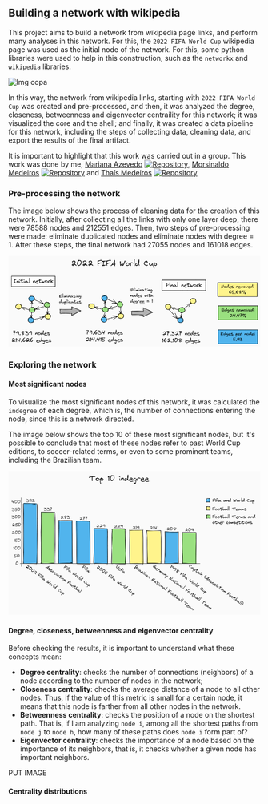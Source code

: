 ## Building a network with wikipedia

This project aims to build a network from wikipedia page links, and perform many analyses in this network. For this, the `2022 FIFA World Cup` wikipedia page was used as the initial node of the network. For this, some python libraries were used to help in this construction, such as the `networkx` and `wikipedia` libraries.

![Img copa](https://mundoconectado.com.br/uploads/chamadas/copa-2022_2.jpg)

In this way, the network from wikipedia links, starting with `2022 FIFA World Cup` was created and pre-processed, and then, it was analyzed the degree, closeness, betweenness and eigenvector centraility for this network; it was visualized the core and the shell; and finally, it was created a data pipeline for this network, including the steps of collecting data, cleaning data, and export the results of the final artifact.

It is important to highlight that this work was carried out in a group. This work was done by me, [Mariana Azevedo](https://github.com/marianabritoazevedo) [![Repository](https://img.shields.io/badge/-Repo-191A1B?style=flat-square&logo=github)](https://github.com/marianabritoazevedo/embedded-ai/tree/main/LeNet-IvaNet),  [Morsinaldo Medeiros](https://github.com/Morsinaldo) [![Repository](https://img.shields.io/badge/-Repo-191A1B?style=flat-square&logo=github)](https://github.com/Morsinaldo/embedded_artificial_intelligence/tree/main/projects/lenet5) and [Thaís Medeiros](https://github.com/thaisaraujo2000?tab=repositories) [![Repository](https://img.shields.io/badge/-Repo-191A1B?style=flat-square&logo=github)](https://github.com/thaisaraujo2000/embedded_artificial_intelligence/tree/main/projects/project_2)

### Pre-processing the network

The image below shows the process of cleaning data for the creation of this network. Initially, after collecting all the links with only one layer deep, there were 78588 nodes and 212551 edges. Then, two steps of pre-processing were made: eliminate duplicated nodes and eliminate nodes with degree = 1. After these steps, the final network had 27055 nodes and 161018 edges.

<p align="center">
  <img src="./img/img1-t3-u2.png">
</p>

### Exploring the network

#### Most significant nodes

To visualize the most significant nodes of this network, it was calculated the `indegree` of each degree, which is, the number of connections entering the node, since this is a network directed.

The image below shows the top 10 of these most significant nodes, but it's possible to conclude that most of these nodes refer to past World Cup editions, to soccer-related terms, or even to some prominent teams, including the Brazilian team.

<p align="center">
  <img src="./img/img2-t3-u2.png">
</p>

#### Degree, closeness, betweenness and eigenvector centrality

Before checking the results, it is important to understand what these concepts mean:

*  __Degree centrality__: checks the number of connections (neighbors) of a node according to the number of nodes in the network;
*  __Closeness centrality__: checks the average distance of a node to all other nodes. Thus, if the value of this metric is small for a certain node, it means that this node is farther from all other nodes in the network.
*  __Betweenness centrality__: checks the position of a node on the shortest path. That is, if I am analyzing `node i`, among all the shortest paths from `node j` to `node h`, how many of these paths does `node i` form part of?
*  __Eigenvector centrality__: checks the importance of a node based on the importance of its neighbors, that is, it checks whether a given node has important neighbors.

PUT IMAGE

#### Centrality distributions
